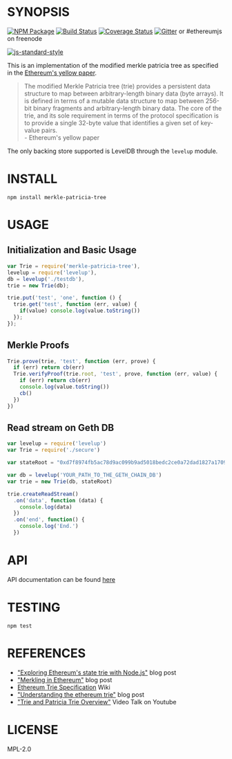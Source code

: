 # SYNOPSIS 
[![NPM Package](https://img.shields.io/npm/v/merkle-patricia-tree.svg?style=flat-square)](https://www.npmjs.org/package/merkle-patricia-tree)
[![Build Status](https://img.shields.io/travis/ethereumjs/merkle-patricia-tree.svg?branch=master&style=flat-square)](https://travis-ci.org/ethereumjs/merkle-patricia-tree)
[![Coverage Status](https://img.shields.io/coveralls/ethereumjs/merkle-patricia-tree.svg?style=flat-square)](https://coveralls.io/r/ethereumjs/merkle-patricia-tree)
[![Gitter](https://img.shields.io/gitter/room/ethereum/ethereumjs-lib.svg?style=flat-square)](https://gitter.im/ethereum/ethereumjs-lib) or #ethereumjs on freenode  

[![js-standard-style](https://cdn.rawgit.com/feross/standard/master/badge.svg)](https://github.com/feross/standard)  

This is an implementation of the modified merkle patricia tree as specified in the [Ethereum's yellow paper](http://gavwood.com/Paper.pdf).

> The modified Merkle Patricia tree (trie) provides a persistent data structure to map between arbitrary-length binary data (byte arrays). It is defined in terms of a mutable data structure to map between 256-bit binary fragments and arbitrary-length binary data. The core of the trie, and its sole requirement in terms of the protocol specification is to provide a single 32-byte value that identifies a given set of key-value pairs.   
  \- Ethereum's yellow paper  

The only backing store supported is LevelDB through the ```levelup``` module.

# INSTALL
 `npm install merkle-patricia-tree`

# USAGE

## Initialization and Basic Usage

```javascript
var Trie = require('merkle-patricia-tree'),
levelup = require('levelup'),
db = levelup('./testdb'),
trie = new Trie(db); 

trie.put('test', 'one', function () {
  trie.get('test', function (err, value) {
    if(value) console.log(value.toString())
  });
});
```

## Merkle Proofs

```javascript
Trie.prove(trie, 'test', function (err, prove) {
  if (err) return cb(err)
  Trie.verifyProof(trie.root, 'test', prove, function (err, value) {
    if (err) return cb(err)
    console.log(value.toString())
    cb()
  })
})
```

## Read stream on Geth DB

```javascript
var levelup = require('levelup')
var Trie = require('./secure')

var stateRoot = "0xd7f8974fb5ac78d9ac099b9ad5018bedc2ce0a72dad1827a1709da30580f0544" // Block #222

var db = levelup('YOUR_PATH_TO_THE_GETH_CHAIN_DB')
var trie = new Trie(db, stateRoot)

trie.createReadStream()
  .on('data', function (data) {
    console.log(data)
  })
  .on('end', function() { 
    console.log('End.')
  })
```

# API
API documentation can be found [here](https://rainblock.github.io/merkle-patricia-tree/)

# TESTING
`npm test`

# REFERENCES

- ["Exploring Ethereum's state trie with Node.js"](https://wanderer.github.io/ethereum/nodejs/code/2014/05/21/using-ethereums-tries-with-node/) blog post
- ["Merkling in Ethereum"](https://blog.ethereum.org/2015/11/15/merkling-in-ethereum/) blog post
- [Ethereum Trie Specification](https://github.com/ethereum/wiki/wiki/Patricia-Tree) Wiki
- ["Understanding the ethereum trie"](https://easythereentropy.wordpress.com/2014/06/04/understanding-the-ethereum-trie/) blog post
- ["Trie and Patricia Trie Overview"](https://www.youtube.com/watch?v=jXAHLqQthKw&t=26s) Video Talk on Youtube

# LICENSE
MPL-2.0
